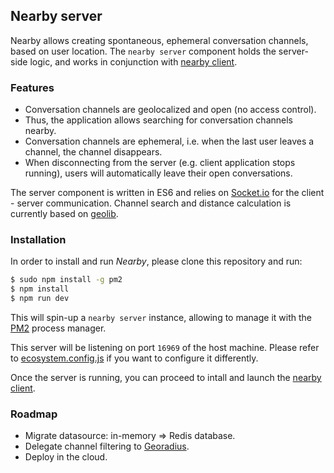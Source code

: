 ## Nearby server
Nearby allows creating spontaneous, ephemeral conversation channels, based on user location. The `nearby server` component holds the server-side logic, and works in conjunction with [nearby client](https://github.com/gsoldevila/nearby-client).

### Features
- Conversation channels are geolocalized and open (no access control).
- Thus, the application allows searching for conversation channels nearby.
- Conversation channels are ephemeral, i.e. when the last user leaves a channel, the channel disappears.
- When disconnecting from the server (e.g. client application stops running), users will automatically leave their open conversations.

The server component is written in ES6 and relies on [Socket.io](https://socket.io/) for the client - server communication. Channel search and distance calculation is currently based on [geolib](https://www.npmjs.com/package/geolib).

### Installation
In order to install and run *Nearby*, please clone this repository and run:
```bash
$ sudo npm install -g pm2
$ npm install
$ npm run dev
```

This will spin-up a `nearby server` instance, allowing to manage it with the [PM2](http://pm2.keymetrics.io/) process manager.

This server will be listening on port `16969` of the host machine. Please refer to [ecosystem.config.js](ecosystem.config.js) if you want to configure it differently.

Once the server is running, you can proceed to intall and launch the [nearby client](https://github.com/gsoldevila/nearby-client).

### Roadmap
- Migrate datasource: in-memory => Redis database.
- Delegate channel filtering to [Georadius](https://redis.io/commands/georadius).
- Deploy in the cloud.
